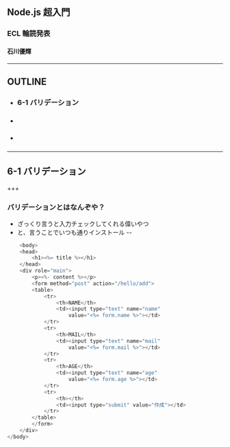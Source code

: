 ## Node.js 超入門

### ECL 輪読発表
#### 石川優輝

---

## OUTLINE

- ### 6-1 バリデーション
- ### 
- ### 

---

## 6-1 バリデーション

+++

### バリデーションとはなんぞや？
- ざっくり言うと入力チェックしてくれる偉いやつ
- と、言うことでいつも通りインストール
--

```js
    <body>
    <head>
        <h1><%= title %></h1>
    </head>
    <div role="main">
        <p><%- content %></p>
        <form method="post" action="/hello/add">
        <table>
            <tr>
                <th>NAME</th>
                <td><input type="text" name="name"
                    value="<%= form.name %>"></td>
            </tr>
            <tr>
                <th>MAIL</th>
                <td><input type="text" name="mail"
                    value="<%= form.mail %>"></td>
            </tr>
            <tr>
                <th>AGE</th>
                <td><input type="text" name="age"
                    value="<%= form.age %>"></td>
            </tr>
            <tr>
                <th></th>
                <td><input type="submit" value="作成"></td>
            </tr>
        </table>
        </form>
    </div>
</body>
```
 

